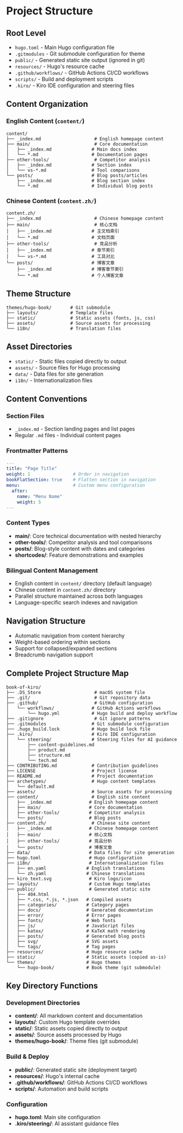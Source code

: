 # Project Structure

## Root Level
- `hugo.toml` - Main Hugo configuration file
- `.gitmodules` - Git submodule configuration for theme
- `public/` - Generated static site output (ignored in git)
- `resources/` - Hugo's resource cache
- `.github/workflows/` - GitHub Actions CI/CD workflows
- `scripts/` - Build and deployment scripts
- `.kiro/` - Kiro IDE configuration and steering files

## Content Organization

### English Content (`content/`)
```
content/
├── _index.md                    # English homepage content
├── main/                        # Core documentation
│   ├── _index.md               # Main docs index
│   └── *.md                    # Documentation pages
├── other-tools/                 # Competitor analysis
│   ├── _index.md               # Section index
│   └── vs-*.md                 # Tool comparisons
└── posts/                      # Blog posts/articles
    ├── _index.md               # Blog section index
    └── *.md                    # Individual blog posts
```

### Chinese Content (`content.zh/`)
```
content.zh/
├── _index.md                    # Chinese homepage content
├── main/                        # 核心文档
│   ├── _index.md               # 主文档索引
│   └── *.md                    # 文档页面
├── other-tools/                 # 竞品分析
│   ├── _index.md               # 章节索引
│   └── vs-*.md                 # 工具对比
└── posts/                      # 博客文章
    ├── _index.md               # 博客章节索引
    └── *.md                    # 个人博客文章
```

## Theme Structure
```
themes/hugo-book/       # Git submodule
├── layouts/            # Template files
├── static/             # Static assets (fonts, js, css)
├── assets/             # Source assets for processing
└── i18n/               # Translation files
```

## Asset Directories
- `static/` - Static files copied directly to output
- `assets/` - Source files for Hugo processing
- `data/` - Data files for site generation
- `i18n/` - Internationalization files

## Content Conventions

### Section Files
- `_index.md` - Section landing pages and list pages
- Regular `.md` files - Individual content pages

### Frontmatter Patterns
```yaml
---
title: "Page Title"
weight: 1                # Order in navigation
bookFlatSection: true    # Flatten section in navigation
menu:                    # Custom menu configuration
  after:
    name: "Menu Name"
    weight: 5
---
```

### Content Types
- **main/**: Core technical documentation with nested hierarchy
- **other-tools/**: Competitor analysis and tool comparisons
- **posts/**: Blog-style content with dates and categories
- **shortcodes/**: Feature demonstrations and examples

### Bilingual Content Management
- English content in `content/` directory (default language)
- Chinese content in `content.zh/` directory
- Parallel structure maintained across both languages
- Language-specific search indexes and navigation

## Navigation Structure
- Automatic navigation from content hierarchy
- Weight-based ordering within sections
- Support for collapsed/expanded sections
- Breadcrumb navigation support

## Complete Project Structure Map

```
book-of-kiro/
├── .DS_Store                    # macOS system file
├── .git/                        # Git repository data
├── .github/                     # GitHub configuration
│   └── workflows/              # GitHub Actions workflows
│       └── hugo.yml            # Hugo build and deploy workflow
├── .gitignore                   # Git ignore patterns
├── .gitmodules                 # Git submodule configuration
├── .hugo_build.lock            # Hugo build lock file
├── .kiro/                      # Kiro IDE configuration
│   └── steering/               # Steering files for AI guidance
│       ├── content-guidelines.md
│       ├── product.md
│       ├── structure.md
│       └── tech.md
├── CONTRIBUTING.md             # Contribution guidelines
├── LICENSE                     # Project license
├── README.md                   # Project documentation
├── archetypes/                 # Hugo content templates
│   └── default.md
├── assets/                     # Source assets for processing
├── content/                    # English site content
│   ├── _index.md              # English homepage content
│   ├── main/                  # Core documentation
│   ├── other-tools/           # Competitor analysis
│   └── posts/                 # Blog posts
├── content.zh/                 # Chinese site content
│   ├── _index.md              # Chinese homepage content
│   ├── main/                  # 核心文档
│   ├── other-tools/           # 竞品分析
│   └── posts/                 # 博客文章
├── data/                      # Data files for site generation
├── hugo.toml                  # Hugo configuration
├── i18n/                      # Internationalization files
│   ├── en.yaml               # English translations
│   └── zh.yaml               # Chinese translations
├── kiro_text.svg              # Kiro logo/icon
├── layouts/                   # Custom Hugo templates
├── public/                    # Generated static site
│   ├── 404.html
│   ├── *.css, *.js, *.json   # Compiled assets
│   ├── categories/           # Category pages
│   ├── docs/                 # Generated documentation
│   ├── error/                # Error pages
│   ├── fonts/                # Web fonts
│   ├── js/                   # JavaScript files
│   ├── katex/                # KaTeX math rendering
│   ├── posts/                # Generated blog posts
│   ├── svg/                  # SVG assets
│   └── tags/                 # Tag pages
├── resources/                # Hugo resource cache
├── static/                   # Static assets (copied as-is)
└── themes/                   # Hugo themes
    └── hugo-book/            # Book theme (git submodule)
```

## Key Directory Functions

### Development Directories
- **content/**: All markdown content and documentation
- **layouts/**: Custom Hugo template overrides
- **static/**: Static assets copied directly to output
- **assets/**: Source assets processed by Hugo
- **themes/hugo-book/**: Theme files (git submodule)

### Build & Deploy
- **public/**: Generated static site (deployment target)
- **resources/**: Hugo's internal cache
- **.github/workflows/**: GitHub Actions CI/CD workflows
- **scripts/**: Automation and build scripts

### Configuration
- **hugo.toml**: Main site configuration
- **.kiro/steering/**: AI assistant guidance files
